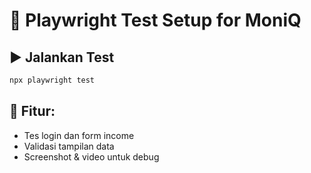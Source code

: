 # 🧪 Playwright Test Setup for MoniQ

## ▶️ Jalankan Test

```bash
npx playwright test
```

## 🧰 Fitur:
- Tes login dan form income
- Validasi tampilan data
- Screenshot & video untuk debug
